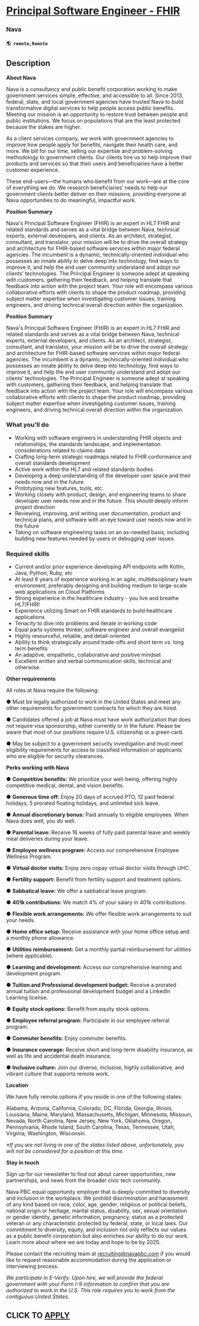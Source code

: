 # [Principal Software Engineer - FHIR](https://www.remotewlb.com/apply/principal-software-engineer-fhir)  
### Nava  
#### `🌎 remote,Remote`  

## Description

 **About Nava**

Nava is a consultancy and public benefit corporation working to make government services simple, effective, and accessible to all. Since 2013, federal, state, and local government agencies have trusted Nava to build transformative digital services to help people access public benefits. Meeting our mission is an opportunity to restore trust between people and public institutions. We focus on populations that are the least protected because the stakes are higher.

  

As a client services company, we work with government agencies to improve how people apply for benefits, navigate their health care, and more. We bill for our time, selling our expertise and problem-solving methodology to government clients. Our clients hire us to help improve their products and services so that their users and beneficiaries have a better customer experience.

  

These end-users—the humans who benefit from our work—are at the core of everything we do. We research beneficiaries’ needs to help our government clients better deliver on their missions, providing everyone at Nava opportunities to do meaningful, impactful work.

  

**Position Summary**

  

Nava's Principal Software Engineer (FHIR) is an expert in HL7 FHIR and related standards and serves as a vital bridge between Nava, technical experts, external developers, and clients. As an architect, strategist, consultant, and translator, your mission will be to drive the overall strategy and architecture for FHIR-based software services within major federal agencies. The incumbent is a dynamic, technically-oriented individual who possesses an innate ability to delve deep into technology, find ways to improve it, and help the end user community understand and adopt our clients’ technologies. The Principal Engineer is someone adept at speaking with customers, gathering their feedback, and helping translate that feedback into action with the project team. Your role will encompass various collaborative efforts with clients to shape the product roadmap, providing subject matter expertise when investigating customer issues, training engineers, and driving technical overall direction
within the organization.

  

  

  

 **Position Summary**

  

Nava's Principal Software Engineer (FHIR) is an expert in HL7 FHIR and related standards and serves as a vital bridge between Nava, technical experts, external developers, and clients. As an architect, strategist, consultant, and translator, your mission will be to drive the overall strategy and architecture for FHIR-based software services within major federal agencies. The incumbent is a dynamic, technically-oriented individual who possesses an innate ability to delve deep into technology, find ways to improve it, and help the end user community understand and adopt our clients’ technologies. The Principal Engineer is someone adept at speaking with customers, gathering their feedback, and helping translate that feedback into action with the project team. Your role will encompass various collaborative efforts with clients to shape the product roadmap, providing subject matter expertise when investigating customer issues, training engineers, and driving technical overall direction
within the organization.

  

  

  

### What you'll do

* Working with software engineers in understanding FHIR objects and relationships, the standards landscape, and implementation considerations related to claims data
* Crafting long-term strategic roadmaps related to FHIR conformance and overall standards development
* Active work within the HL7 and related standards bodies
* Developing a deep understanding of the developer user space and their needs now and in the future
* Prototyping new features, tools, etc.
* Working closely with product, design, and engineering teams to share developer user needs now and in the future. This should deeply inform project direction
* Reviewing, improving, and writing user documentation, product and technical plans, and software with an eye toward user needs now and in the future
* Taking on software engineering tasks on an as-needed basis, including building new features needed by users or debugging user issues.

  

### Required skills

* Current and/or prior experience developing API endpoints with Kotlin, Java, Python, Ruby, etc
* At least 6 years of experience working in an agile, multidisciplinary team environment, preferably designing and building medium to large-scale web applications on Cloud Platforms
* Strong experience in the healthcare industry - you live and breathe HL7/FHIR!
* Experience utilizing Smart on FHIR standards to build healthcare applications
* Tenacity to dive into problems and iterate in working code
* Equal parts systems thinker, software engineer and overall evangelist
* Highly resourceful, reliable, and detail-oriented
* Ability to think strategically around trade-offs and short term vs. long term benefits
* An adaptive, empathetic, collaborative and positive mindset
* Excellent written and verbal communication skills, technical and otherwise.

  

 **Other requirements**

All roles at Nava require the following:

● Must be legally authorized to work in the United States and meet any other requirements for government contracts for which they are hired.

● Candidates offered a job at Nava must have work authorization that does not require visa sponsorship, either currently or in the future. Please be aware that most of our positions require U.S. citizenship or a green card.

● May be subject to a government security investigation and must meet eligibility requirements for access to classified information or applicants who are eligible for security clearances.

  

 **Perks working with Nava**

● **Competitive benefits:** We prioritize your well-being, offering highly competitive medical, dental, and vision benefits.

● **Generous time off:** Enjoy 20 days of accrued PTO, 12 paid federal holidays, 5 prorated floating holidays, and unlimited sick leave.

● **Annual discretionary bonus:** Paid annually to eligible employees. When Nava does well, you do well.

● **Parental leave:** Receive 16 weeks of fully paid parental leave and weekly meal deliveries during your leave.

● **Employee wellness program:** Access our comprehensive Employee Wellness Program.

● **Virtual doctor visits:** Enjoy zero copay virtual doctor visits through UHC.

● **Fertility support:** Benefit from fertility support and treatment options.

● **Sabbatical leave:** We offer a sabbatical leave program.

● **401k contributions:** We match 4% of your salary in 401k contributions.

● **Flexible work arrangements:** We offer flexible work arrangements to suit your needs.

● **Home office setup:** Receive assistance with your home office setup and a monthly phone allowance.

● **Utilities reimbursement:** Get a monthly partial reimbursement for utilities (where applicable).

● **Learning and development:** Access our comprehensive learning and development program.

● **Tuition and Professional development budget:** Receive a prorated annual tuition and professional development budget and a LinkedIn Learning license.

● **Equity stock options:** Benefit from equity stock options.

● **Employee referral program:** Participate in our employee referral program.

● **Commuter benefits:** Enjoy commuter benefits.

● **Insurance coverage:** Receive short and long-term disability insurance, as well as life and accidental death insurance.

● **Inclusive culture:** Join our diverse, inclusive, highly collaborative, and vibrant culture that supports remote work.

  

 **Location**

We have fully remote options if you reside in one of the following states:

  

Alabama, Arizona, California, Colorado, DC, Florida, Georgia, Illinois, Louisiana, Maine, Maryland, Massachusetts, Michigan, Minnesota, Missouri, Nevada, North Carolina, New Jersey, New York, Oklahoma, Oregon, Pennsylvania, Rhode Island, South Carolina, Texas, Tennessee, Utah, Virginia, Washington, Wisconsin.

  

_*If you are not living in one of the states listed above, unfortunately, you will not be considered for a position at this time._

  

 **Stay in touch**

Sign up for our newsletter to find out about career opportunities, new partnerships, and news from the broader civic tech community.

  

Nava PBC equal opportunity employer that is deeply committed to diversity and inclusion in the workplace. We prohibit discrimination and harassment of any kind based on race, color, age, gender, religious or political beliefs, national origin or heritage, marital status, disability, sex, sexual orientation or gender identity, genetic information, pregnancy, status as a protected veteran or any characteristic protected by federal, state, or local laws. Our commitment to diversity, equity, and inclusion not only reflects our values as a public benefit corporation but also enriches our ability to do our work. Learn more about where we are today and hope to be by 2025.

  

Please contact the recruiting team at recruiting@navapbc.com if you would like to request reasonable accommodation during the application or interviewing process.

  

_We participate in E-Verify. Upon hire, we will provide the federal government with your Form I-9 information to confirm that you are authorized to work in the U.S. This role requires you to work from the contiguous United States._

  
## CLICK TO [APPLY](https://www.remotewlb.com/apply/principal-software-engineer-fhir)

